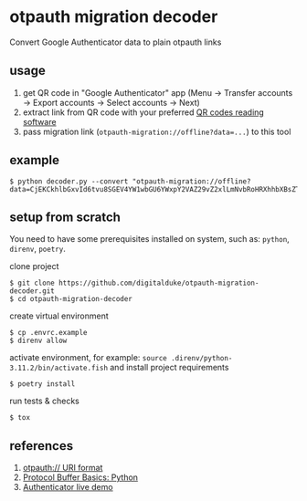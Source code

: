 # otpauth migration decoder

Convert Google Authenticator data to plain otpauth links


## usage

1. get QR code in "Google Authenticator" app (Menu → Transfer accounts → Export accounts → Select accounts → Next)
1. extract link from QR code with your preferred [QR codes reading software](https://play.google.com/store/search?q=qr%20code%20reader)
1. pass migration link (`otpauth-migration://offline?data=...`) to this tool

## example

```
$ python decoder.py --convert "otpauth-migration://offline?data=CjEKCkhlbGxvId6tvu8SGEV4YW1wbGU6YWxpY2VAZ29vZ2xlLmNvbRoHRXhhbXBsZTAC"
```

## setup from scratch

You need to have some prerequisites installed on system, such as: `python`, `direnv`, `poetry`.

clone project
```.shell
$ git clone https://github.com/digitalduke/otpauth-migration-decoder.git
$ cd otpauth-migration-decoder
```

create virtual environment
```.shell
$ cp .envrc.example
$ direnv allow
```

activate environment, for example: `source .direnv/python-3.11.2/bin/activate.fish`
and install project requirements
```.shell
$ poetry install
```

run tests & checks
```.shell
$ tox
```

## references

1. [otpauth:// URI format](https://github.com/google/google-authenticator/wiki/Key-Uri-Format)
1. [Protocol Buffer Basics: Python](https://developers.google.com/protocol-buffers/docs/pythontutorial)
1. [Authenticator live demo](https://rootprojects.org/authenticator/)
